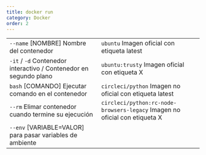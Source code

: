 ```yaml
---
title: docker run
category: Docker
order: 2
---
```


|  |  |
|---|---|
| `--name` [NOMBRE] Nombre del contenedor| `ubuntu` Imagen oficial con etiqueta latest |
| `-it` / `-d` Contenedor interactivo / Contenedor en segundo plano | `ubuntu:trusty` Imagen oficial con etiqueta X |
| `bash` [COMANDO] Ejecutar comando en el contenedor | `circleci/python` Imagen no oficial con etiqueta latest |
| `--rm` Elimar contenedor cuando termine su ejecución | `circleci/python:rc-node-browsers-legacy` Imagen no oficial con etiqueta X |
| `--env` [VARIABLE=VALOR] para pasar variables de ambiente | |
